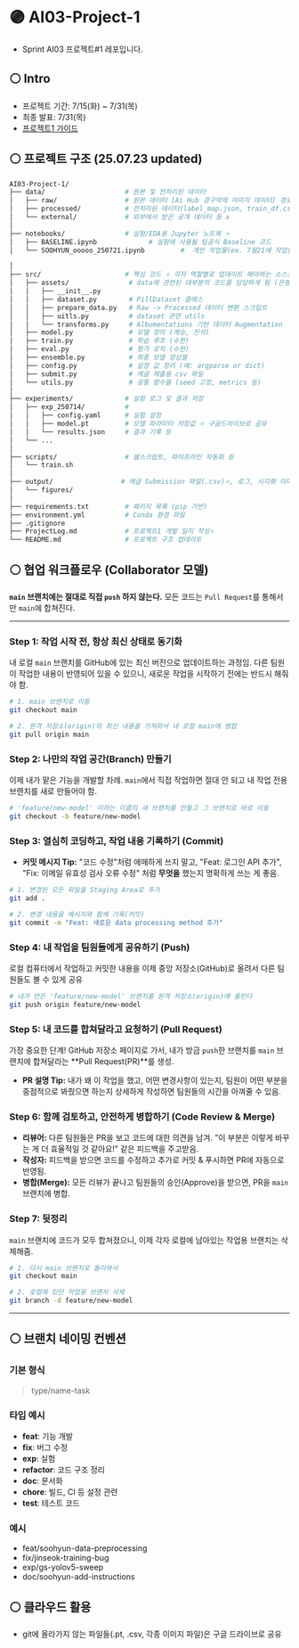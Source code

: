 # 🟣 AI03-Project-1
- Sprint AI03 프로젝트#1 레포입니다.

## ⚪ Intro
- 프로젝트 기간:  7/15(화) ~ 7/31(목)
- 최종 발표: 7/31(목) 
- [프로젝트1 가이드](https://codeit.notion.site/AI-1b36fd228e8d80bd9f6dc99b409f952c)


## ⚪ 프로젝트 구조 (25.07.23 updated)
```bash
AI03-Project-1/
├── data/                    # 원본 및 전처리된 데이터
│   ├── raw/                 # 원본 데이터 [Ai Hub 경구약제 이미지 데이터] 경로
│   ├── processed/           # 전처리된 데이터(label_map.json, train_df.csv 등)
│   └── external/            # 외부에서 받은 공개 데이터 등 x
│
├── notebooks/               # 실험/EDA용 Jupyter 노트북 ⭐
│   ├── BASELINE.ipynb             # 실험에 사용될 팀공식 Baseline 코드
│   └── SOOHYUN_ooooo_250721.ipynb         #  개인 작업물(ex. 7월21에 작업한 ooooo.ipynb)

│
├── src/                     # 핵심 코드 ⭐ 각자 역할별로 업데이트 해야하는 소스코드
│   ├── assets/               # data에 관련된 대부분의 코드를 담당하게 됨 (은영) 
│   │   ├── __init__.py
│   │   ├── dataset.py        # PillDataset 클래스
│   │   ├── prepare_data.py   # Raw -> Processed 데이터 변환 스크립트
│   │   ├── uitls.py          # dataset 관련 utils
│   │   └── transforms.py     # Albumentations 기반 데이터 Augmentation
│   ├── model.py              # 모델 정의 (계승, 진석)
│   ├── train.py              # 학습 루프 (수현)
│   ├── eval.py               # 평가 로직 (수현)
│   ├── ensemble.py           # 최종 모델 앙상블
│   ├── config.py             # 설정 값 정리 (예: argparse or dict)
│   ├── submit.py             # 캐글 제출용 csv 파일
│   └── utils.py              # 공통 함수들 (seed 고정, metrics 등)
│
├── experiments/             # 실험 로그 및 결과 저장
│   ├── exp_250714/          #               
│   │   ├── config.yaml      # 실험 설정
│   │   ├── model.pt         # 모델 파라미터 저장값 ⭐ 구글드라이브로 공유
│   │   └── results.json     # 결과 기록 등
│   └── ...
│
├── scripts/                 # 쉘스크립트, 파이프라인 자동화 등
│   └── train.sh
│
├── output/                 # 캐글 Submission 파일(.csv)⭐, 로그, 시각화 이미지, confusion matrix 등
│   └── figures/
│
├── requirements.txt         # 패키지 목록 (pip 기반)
├── environment.yml          # Conda 환경 파일 
├── .gitignore
├── ProjectLog.md            # 프로젝트1 개발 일지 작성⭐
└── README.md                # 프로젝트 구조 업데이트
```


## ⚪ 협업 워크플로우 (Collaborator 모델)

**`main` 브랜치에는 절대로 직접 `push` 하지 않는다.** 모든 코드는 `Pull Request`를 통해서만 `main`에 합쳐진다.

-----

### **Step 1: 작업 시작 전, 항상 최신 상태로 동기화**

내 로컬 `main` 브랜치를 GitHub에 있는 최신 버전으로 업데이트하는 과정임. 다른 팀원이 작업한 내용이 반영되어 있을 수 있으니, 새로운 작업을 시작하기 전에는 반드시 해줘야 함.

```bash
# 1. main 브랜치로 이동
git checkout main

# 2. 원격 저장소(origin)의 최신 내용을 가져와서 내 로컬 main에 병합
git pull origin main
```

### **Step 2: 나만의 작업 공간(Branch) 만들기**

이제 내가 맡은 기능을 개발할 차례. `main`에서 직접 작업하면 절대 안 되고 내 작업 전용 브랜치를 새로 만들어야 함.


```bash
# 'feature/new-model' 이라는 이름의 새 브랜치를 만들고 그 브랜치로 바로 이동
git checkout -b feature/new-model
```

### **Step 3: 열심히 코딩하고, 작업 내용 기록하기 (Commit)**

  - **커밋 메시지 Tip:** "코드 수정"처럼 애매하게 쓰지 말고, "Feat: 로그인 API 추가", "Fix: 이메일 유효성 검사 오류 수정" 처럼 **무엇을** 했는지 명확하게 쓰는 게 좋음.

<!-- end list -->

```bash
# 1. 변경된 모든 파일을 Staging Area로 추가
git add .

# 2. 변경 내용을 메시지와 함께 기록(커밋)
git commit -m "Feat: 새로운 data processing method 추가"
```

### **Step 4: 내 작업을 팀원들에게 공유하기 (Push)**

로컬 컴퓨터에서 작업하고 커밋한 내용을 이제 중앙 저장소(GitHub)로 올려서 다른 팀원들도 볼 수 있게 공유

```bash
# 내가 만든 'feature/new-model' 브랜치를 원격 저장소(origin)에 올린다
git push origin feature/new-model
```

### **Step 5: 내 코드를 합쳐달라고 요청하기 (Pull Request)**

가장 중요한 단계\! GitHub 저장소 페이지로 가서, 내가 방금 `push`한 브랜치를 `main` 브랜치에 합쳐달라는 \*\*Pull Request(PR)\*\*를 생성.

  - **PR 설명 Tip:** 내가 왜 이 작업을 했고, 어떤 변경사항이 있는지, 팀원이 어떤 부분을 중점적으로 봐줬으면 하는지 상세하게 작성하면 팀원들의 시간을 아껴줄 수 있음.

### **Step 6: 함께 검토하고, 안전하게 병합하기 (Code Review & Merge)**

  - **리뷰어:** 다른 팀원들은 PR을 보고 코드에 대한 의견을 남겨. "이 부분은 이렇게 바꾸는 게 더 효율적일 것 같아요\!" 같은 피드백을 주고받음.
  - **작성자:** 피드백을 받으면 코드를 수정하고 추가로 커밋 & 푸시하면 PR에 자동으로 반영됨.
  - **병합(Merge):** 모든 리뷰가 끝나고 팀원들의 승인(Approve)을 받으면, PR을 `main` 브랜치에 병합.

### **Step 7: 뒷정리**

`main` 브랜치에 코드가 모두 합쳐졌으니, 이제 각자 로컬에 남아있는 작업용 브랜치는 삭제해줌.

```bash
# 1. 다시 main 브랜치로 돌아와서
git checkout main

# 2. 로컬에 있던 작업용 브랜치 삭제
git branch -d feature/new-model
```
-----



## ⚪ 브랜치 네이밍 컨벤션

### 기본 형식
> type/name-task

### 타입 예시
- **feat**: 기능 개발
- **fix**: 버그 수정
- **exp**: 실험
- **refactor**: 코드 구조 정리
- **doc**: 문서화
- **chore**: 빌드, CI 등 설정 관련
- **test**: 테스트 코드

### 예시
- feat/soohyun-data-preprocessing
- fix/jinseok-training-bug
- exp/gs-yolov5-sweep
- doc/soohyun-add-instructions


## ⚪ 클라우드 활용
- git에 올라가지 않는 파일들(.pt, .csv, 각종 이미지 파일)은 구글 드라이브로 공유
